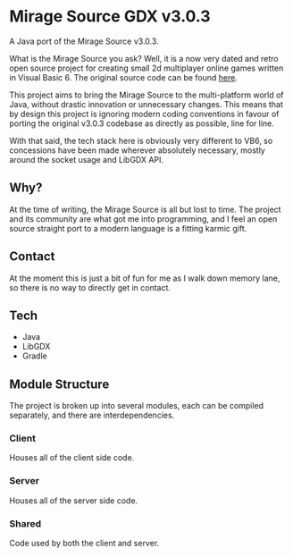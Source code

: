 # Mirage Source GDX v3.0.3
A Java port of the Mirage Source v3.0.3.

What is the Mirage Source you ask? Well, it is a now very dated and retro open source project for creating small 2d 
multiplayer online games written in Visual Basic 6. The original source code can be found [here](https://github.com/carlislefox/mirage-source-v3.0.3).

This project aims to bring the Mirage Source to the multi-platform world of Java, without drastic innovation or 
unnecessary changes. This means that by design this project is ignoring modern coding conventions in favour of porting 
the original v3.0.3 codebase as directly as possible, line for line.

With that said, the tech stack here is obviously very different to VB6, so concessions have been made wherever 
absolutely necessary, mostly around the socket usage and LibGDX API.

## Why?
At the time of writing, the Mirage Source is all but lost to time. The project and its community are what got me into 
programming, and I feel an open source straight port to a modern language is a fitting karmic gift.

## Contact
At the moment this is just a bit of fun for me as I walk down memory lane, so there is no way to directly get in contact.

## Tech

* Java
* LibGDX
* Gradle

## Module Structure
The project is broken up into several modules, each can be compiled separately, and there are interdependencies.

### Client
Houses all of the client side code.

### Server
Houses all of the server side code.

### Shared
Code used by both the client and server.